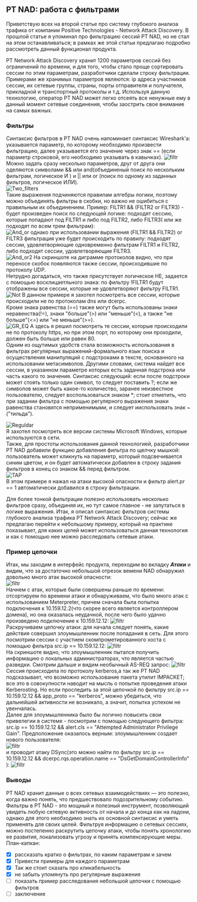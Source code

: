 ## PT NAD: работа с фильтрами

Приветствую всех на второй статье про систему глубокого анализа трафика от компании Positive Technologies - Network Attack Discovery. В прошлой статье я упоминал про фильтрацию сессий PT NAD, но не стал на этом останавливаться; в рамках же этой статьи предлагаю подробно рассмотреть данный функционал продукта.

PT Network Attack Discovery хранит 1200 параметров сессий без ограничений по времени, и для того, чтобы стало проще сортировать сессии по этим параметрам, разработчики сделали строку фильтрации. Примерами же хранимых параметров являются: ip адреса участников сессии, их сетевые группы, страны, порты отправителя и получателя, прикладной и транспортный протоколы и т.д. Используя данную технологию, оператор PT NAD может легко отсеять все ненужные ему в данный момент сетевые соединения, чтобы заострить свое внимание на самых важных.

### Фильтры
Синтаксис фильтров в PT NAD очень напоминает синтаксис Wireshark'а: указывается параметр, по которому необходимо произвести фильтрацию, далее указывается его значение через знак == (если параметр строковой, его необходимо указывать в кавычках).
![filtr](screens/Filtr1.png "Фильтр")  
Можно задать сразу несколько параметров, друг от друга они оделяются символами && или and(объединеный поиск по нескольким фильтрам, логическое И ) и || или or (поиск по одному из заданных фильтров, логическое ИЛИ).  
![Two_filters](screens/Two_filters.png "Фильтр")  
Такие выражения подчиняются правилам алгебры логики, поэтому можно объединять фильтры в скобки, но важно не ошибиться с правильным их объединением. Пример: FILTR1 && (FILTR2 or FILTR3) - будет произведен поиск по следующей логике: подходят сессию, которые попадают под FILTR1 и либо под FILTR2, либо FILTR3( или же подходят по всем трем фильтрам):  
![And_or](screens/and_or.png "Логика")
 однако при использовании выражения (FILTR1 && FILTR2) or FILTR3 фильтрация уже будет происходить по правилу: подходят сессии, удовлетворяющие одновременно фильтрам FILTR1 и FILTR2, либо подходят сессии, удовлетворяющие FILTR3.  
![And_or2](screens/and_or2.png "Логика")
На скриншоте на диграмме протоколов видно, что при переносе скобок появляются также сессии, происходившие по протоколу UDP.  
Нетрудно догадаться, что также присутствует логическое НЕ, задается с помощью восклицаетльного знака: по фильтру !FILTR1 будут отображены все сессии, которые не удовлетворяют фильтру FILTR1.
![Not](screens/notnot.png "НЕ")
В данном примере я захотел посмотреть все сессии, которые происходили не по протоколам dns или dcerpc.  
Кроме знака равенства (==) также могут быть использованы знаки неравенства(!=), знаки "больше"(>) или "меньше"(<), а также "не больше"(<=) или "не меньше"(>=).  
![GR_EQ](screens/gr_eq.png "Больше или равно")
А здесь я решил посмотреть те сессии, которые происходили не по протоколу https, но при этом порт, по которому они проходили, должен быть больше или равен 80.    
Одним из ощутимых удобств стала возможность использования в фильтрах регулярных выражений-формального язык поиска и осуществления манипуляций с подстроками в тексте, основанного на использовании метасимволов. Другими словами, система найдет все сессии, в указанном параметре которых есть заданная подстрока или часть какого то значения. Синтаксис следующий: если после подстроки может стоять только один символ, то следует поставить ?; если же символов может быть какое-то количество, заранее неизвестное пользователю, следует воспользоваться знаком *; стоит отметить, что при задании фильтра с помощью регулярного выражения знаки равенства становятся неприменимыми, и следует ииспользовать знак ~("тильда").   

![Reguldar](screens/reg.png "Регулярные выражение")  
Я захотел посмотреть все версии системы Microsoft Windows, которые используются в сети.  
Также, для простоты использования данной технологией, разработчики PT NAD добавили функцию добавления фильтра по щелчку мышкой: пользователь может кликнуть на параметр, который подсвечивается синим цветом, и он будет автоматически добавлен в строку задания фильтров в конец со знаком && перед фильтром.  
![TAP](screens/taptap.png "Тап")  
В этом примере я нажал на атаки высокой опасности и фильтр alert.pr == 1 автоматически добавился в строку фильтрации.  

Для более тонкой фильтрации полезно использовать несколько фильтров сразу, объединяя их, но тут самое главное - не запутаться в логике выражения. Итак, я  описал синтаксис фильтров системы глубокого анализа трафика PT Network Attack Discovery; сейчас же предлагаю перейти к небольшому примеру, который на практике показывает, для каких целей может использоваться данная технология и как с помощью нее можно расследовать сетевые атаки.

### Пример цепочки  
Итак, мы заходим в интерфейс продукта, переходим во вкладку ___Атаки___ и видим, что за достаточно небольшой отрезок вемени NAD обнаружил довольно много атак высокой опасности:  
![filtr](screens/atcks.png "Фильтр")  
Начнем с атак, которые были совершены раньше по времени: отсортируем по времени атаки и обнаруживаем, что было много атак с использованием Meterpreter, причем сначала была попытка подключения к 10.159.12.2(что скорее всего является контроллером домена), но она оказалась неудачной, после чего было удачно произведено подключение к 10.159.12.12:
![filtr](screens/meter.png "Фильтр")  
Раскручиваем цепочку атаки: для начала следует понять, какие действия совершил злоумышленник после попадания в сеть. Для этого посмотрим сессии с участием скомпрометированного хоста с помощью фильтра src.ip == 10.159.12.12:
![filtr](screens/recon.png "Фильтр")  
На скриншоте видно, что злоумышленник пытался получить информацию о локальных администраторах, что является частью разведки.
Смотрим дальше и видим необычный AS-REQ запрос:
![filtr](screens/impacket.png "Фильтр")  
Сессия происходила по протоколу kerberos,а так же PT NAD подсказывает, что возможно использование пакета утилит IMPACKET; все это в совокупности наводит на мысль о попытке проведения атаки Kerberosting. Но если проследить за этой цепочкой по фильтру src.ip == 10.159.12.12 && app_proto == "kerberos", можно убедиться, что дальнейшей активности не возникало, а значит, попытка успехом не увенчалась.  
Далее для злоумышленника было бы логично повысить свои привелегии в системе - посмотрим с помощью следующего фильтра: src.ip == 10.159.12.12  && alert.cls == "Attempted Administrator Privilege Gain". Предположение оказалось верным: злоумышленник создает нового пользователя:  
![filtr](screens/kbrs.png "Фильтр")   
и проводит атаку DSync(это можно найти по фильтру src.ip == 10.159.12.12 && dcerpc.rqs.operation.name == "DsGetDomainControllerInfo" ):
![filtr](screens/dsyn.png "Фильтр")

### Выводы

PT NAD хранит данные о всех сетевых взаимодействиях — это полезно, когда важно понять, что предшествовало подозрительному событию. Фильтры в PT NAD - это мощный и полезный инструмент, позволяющий увидеть любую сетевую активность от начала и до конца как на ладони, однако для этого необходимо знать их основной синтаксис и уметь применять для своих целей. Фильтруя информацию о сетевых сессиях, можно постепенно раскрутить цепочку атаки, чтобы понять хронологию ее развития, локализовать угрозу и принять компенсирующие меры.
План-капкан:

  - [x] рассказать кратко о фильтрах, по каким параметрам и зачем  
  - [x] Привести примеры для каждого параметрам  
  - [x] Так же стоит сказать про кликабельность  
  - [x] не забыть упомянуть про регулярные выражения  
  - [ ] показать пример расследования небольшой цепочки с помощью фильтров
  - [ ] заключение
